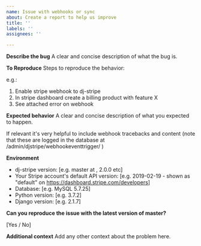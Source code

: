 ```yaml
---
name: Issue with webhooks or sync
about: Create a report to help us improve
title: ''
labels: ''
assignees: ''

---
```


**Describe the bug**
A clear and concise description of what the bug is.

**To Reproduce**
Steps to reproduce the behavior:

e.g.:

1. Enable stripe webhook to dj-stripe
2. In stripe dashboard create a billing product with feature X
3. See attached error on webhook

**Expected behavior**
A clear and concise description of what you expected to happen.

If relevant it's very helpful to include webhook tracebacks and content (note that these are logged in the database at /admin/djstripe/webhookeventtrigger/ )

**Environment**
- dj-stripe version: [e.g. master at <hash>, 2.0.0 etc]
- Your Stripe account's default API version: [e.g. 2019-02-19 - shown as "default" on https://dashboard.stripe.com/developers]
- Database: [e.g. MySQL 5.7.25]
- Python version: [e.g. 3.7.2]
- Django version: [e.g. 2.1.7]

**Can you reproduce the issue with the latest version of master?**

[Yes / No]

**Additional context**
Add any other context about the problem here.
